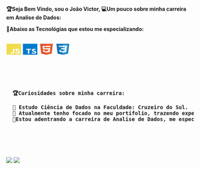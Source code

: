<b>🏆Seja Bem Vindo, sou o João Victor, 💻Um pouco sobre minha carreira em Analise de Dados: </b>

<b>👀Abaixo as Tecnológias que estou me especializando: </b>
<div style="display: inline_block"><br>
  <img align="center" alt="Rafa-Js" height="30" width="40" src="https://raw.githubusercontent.com/devicons/devicon/master/icons/javascript/javascript-plain.svg">
  <img align="center" alt="Rafa-Ts" height="30" width="40" src="https://raw.githubusercontent.com/devicons/devicon/master/icons/typescript/typescript-plain.svg">
  <img align="center" alt="Rafa-HTML" height="30" width="40" src="https://raw.githubusercontent.com/devicons/devicon/master/icons/html5/html5-original.svg">
  <img align="center" alt="Rafa-CSS" height="30" width="40" src="https://raw.githubusercontent.com/devicons/devicon/master/icons/css3/css3-original.svg">
</div>


##
<pre> 
  <div>
    <b> 
  🏆Curiosidades sobre minha carreira:
      
  🥈 Estudo Ciência de Dados na Faculdade: Cruzeiro do Sul.
  🥇 Atualmente tenho focado no meu portifolio, trazendo experiência de codificação, interpretação e resolução de problemas.
  🥉Estou adentrando a carreira de Analise de Dados, me especializando na area através da faculdade e cursos voltados no assunto. 
</b>
    </div>
  </pre>


##

<a href = "mailto:joaovictorcarvallho100@gmail.com" ><img src="https://img.shields.io/badge/-Gmail-%23333?style=for-the-badge&logo=gmail&logoColor=white" target="_blank"></a>
<a href="https://www.linkedin.com/in/joão-victor-carvalho-de-souza-750ab81b8" target="_blank"><img src="https://img.shields.io/badge/-LinkedIn-%230077B5?style=for-the-badge&logo=linkedin&logoColor=white" target="_blank"></a> 
